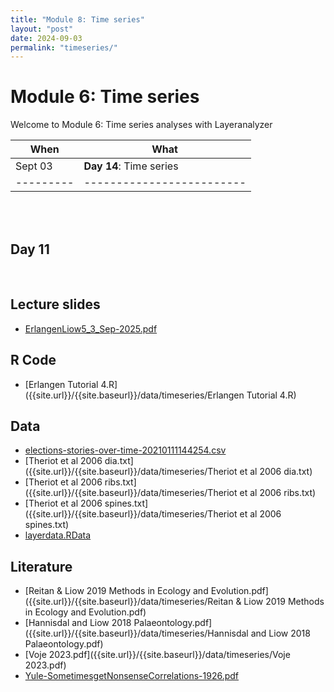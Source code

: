 ```yaml
---
title: "Module 8: Time series"
layout: "post" 
date: 2024-09-03
permalink: "timeseries/"
---
```


# Module 6: Time series 

Welcome to Module 6: Time series analyses with Layeranalyzer



| When    | What                    |
|---------|-------------------------|
| Sept 03 | **Day 14**: Time series |
|---------|-------------------------|

<br>

<br>

## Day 11 

<br>


## Lecture slides

- [ErlangenLiow5_3_Sep-2025.pdf]({{site.url}}/{{site.baseurl}}/data/timeseries/ErlangenLiow5_3_Sep-2025.pdf)  

## R Code

- [Erlangen Tutorial 4.R]({{site.url}}/{{site.baseurl}}/data/timeseries/Erlangen Tutorial 4.R)

## Data

- [elections-stories-over-time-20210111144254.csv]({{site.url}}/{{site.baseurl}}/data/timeseries/elections-stories-over-time-20210111144254.csv)
- [Theriot et al 2006 dia.txt]({{site.url}}/{{site.baseurl}}/data/timeseries/Theriot et al 2006 dia.txt)
- [Theriot et al 2006 ribs.txt]({{site.url}}/{{site.baseurl}}/data/timeseries/Theriot et al 2006 ribs.txt)
- [Theriot et al 2006 spines.txt]({{site.url}}/{{site.baseurl}}/data/timeseries/Theriot et al 2006 spines.txt)
- [layerdata.RData]({{site.url}}/{{site.baseurl}}/data/timeseries/layerdata.RData)

## Literature

- [Reitan & Liow 2019 Methods in Ecology and Evolution.pdf]({{site.url}}/{{site.baseurl}}/data/timeseries/Reitan & Liow 2019 Methods in Ecology and Evolution.pdf)
- [Hannisdal and Liow 2018 Palaeontology.pdf]({{site.url}}/{{site.baseurl}}/data/timeseries/Hannisdal and Liow 2018 Palaeontology.pdf)
- [Voje 2023.pdf]({{site.url}}/{{site.baseurl}}/data/timeseries/Voje 2023.pdf)
- [Yule-SometimesgetNonsenseCorrelations-1926.pdf]({{site.url}}/{{site.baseurl}}/data/timeseries/Yule-SometimesgetNonsenseCorrelations-1926.pdf)


